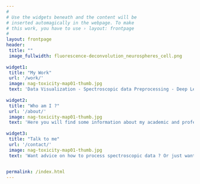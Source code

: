 ```yaml
---
#
# Use the widgets beneath and the content will be
# inserted automagically in the webpage. To make
# this work, you have to use › layout: frontpage
#
layout: frontpage
header:
 title: ""
 image_fullwidth: fluorescence-deconvolution_neurospheres_cell.png
  
widget1:
 title: "My Work"
 url: '/work/'
 image: nag-toxicity-map01-thumb.jpg
 text: 'Data Visualization - Spectroscopic data Preprocessing - Deep Learning - Machine Learning - Trajectory inference'
 
widget2:
 title: "Who am I ?"
 url: '/about/'
 image: nag-toxicity-map01-thumb.jpg
 text: 'Here you will find some information about my academic and professional background. Do you want my CV ? '
  
widget3:
 title: "Talk to me"
 url: '/contact/'
 image: nag-toxicity-map01-thumb.jpg
 text: 'Want advice on how to process spectroscopic data ? Or just want to say hello?'

  
permalink: /index.html
---
```

